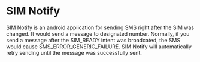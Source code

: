 SIM Notify
==========

SIM Notify is an android application for sending SMS right after the SIM was changed. It would send a message to designated number. Normally, if you send a message after the SIM_READY intent was broadcated, the SMS would cause SMS_ERROR_GENERIC_FAILURE. SIM Notify will automatically retry sending until the message was successfully sent.
